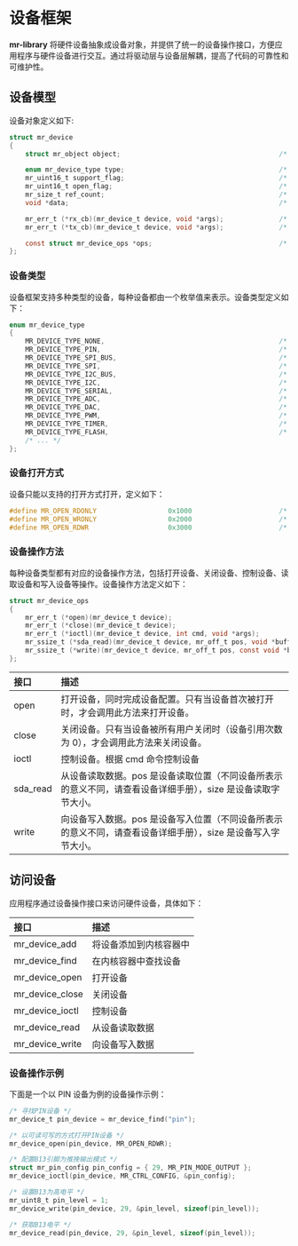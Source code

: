 # 设备框架

**mr-library** 将硬件设备抽象成设备对象，并提供了统一的设备操作接口，方便应用程序与硬件设备进行交互。通过将驱动层与设备层解耦，提高了代码的可靠性和可维护性。

## 设备模型

设备对象定义如下:

```c
struct mr_device
{
    struct mr_object object;                                        /* 设备对象基类 */

    enum mr_device_type type;                                       /* 设备类型 */
    mr_uint16_t support_flag;                                       /* 设备支持的打开方式 */
    mr_uint16_t open_flag;                                          /* 设备打开方式 */
    mr_size_t ref_count;                                            /* 设备被引用次数 */
    void *data;                                                     /* 设备数据 */

    mr_err_t (*rx_cb)(mr_device_t device, void *args);              /* 设备接收回调函数 */
    mr_err_t (*tx_cb)(mr_device_t device, void *args);              /* 设备发送回调函数 */

    const struct mr_device_ops *ops;                                /* 设备操作方法 */
};
```

### 设备类型

设备框架支持多种类型的设备，每种设备都由一个枚举值来表示。设备类型定义如下：

```c
enum mr_device_type
{
    MR_DEVICE_TYPE_NONE,                                            /* 无类型设备 */
    MR_DEVICE_TYPE_PIN,                                             /* GPIO设备 */
    MR_DEVICE_TYPE_SPI_BUS,                                         /* SPI总线设备 */
    MR_DEVICE_TYPE_SPI,                                             /* SPI设备 */
    MR_DEVICE_TYPE_I2C_BUS,                                         /* I2C总线设备 */
    MR_DEVICE_TYPE_I2C,                                             /* I2C设备 */
    MR_DEVICE_TYPE_SERIAL,                                          /* UART设备*/
    MR_DEVICE_TYPE_ADC,                                             /* ADC设备 */
    MR_DEVICE_TYPE_DAC,                                             /* DAC设备 */
    MR_DEVICE_TYPE_PWM,                                             /* PWM设备 */
    MR_DEVICE_TYPE_TIMER,                                           /* TIMER设备 */
    MR_DEVICE_TYPE_FLASH,                                           /* FLASH设备 */
    /* ... */
};
```

### 设备打开方式

设备只能以支持的打开方式打开，定义如下：

```c
#define MR_OPEN_RDONLY                  0x1000                      /* 只读打开 */
#define MR_OPEN_WRONLY                  0x2000                      /* 只写打开 */
#define MR_OPEN_RDWR                    0x3000                      /* 可读可写 */
```

### 设备操作方法

每种设备类型都有对应的设备操作方法，包括打开设备、关闭设备、控制设备、读取设备和写入设备等操作。设备操作方法定义如下：

```c
struct mr_device_ops
{
    mr_err_t (*open)(mr_device_t device);
    mr_err_t (*close)(mr_device_t device);
    mr_err_t (*ioctl)(mr_device_t device, int cmd, void *args);
    mr_ssize_t (*sda_read)(mr_device_t device, mr_off_t pos, void *buffer, mr_size_t size);
    mr_ssize_t (*write)(mr_device_t device, mr_off_t pos, const void *buffer, mr_size_t size);
};
```

| 接口    | 描述                                                          |
|:------|:------------------------------------------------------------|
| open  | 打开设备，同时完成设备配置。只有当设备首次被打开时，才会调用此方法来打开设备。                     |
| close | 关闭设备。只有当设备被所有用户关闭时（设备引用次数为 0），才会调用此方法来关闭设备。                 |
| ioctl | 控制设备。根据 cmd 命令控制设备                                          |
| sda_read  | 从设备读取数据。pos 是设备读取位置（不同设备所表示的意义不同，请查看设备详细手册），size 是设备读取字节大小。 |
| write | 向设备写入数据。pos 是设备写入位置（不同设备所表示的意义不同，请查看设备详细手册），size 是设备写入字节大小。 |

## 访问设备

应用程序通过设备操作接口来访问硬件设备，具体如下：

| 接口              | 描述          |
|:----------------|:------------|
| mr_device_add   | 将设备添加到内核容器中 |
| mr_device_find  | 在内核容器中查找设备  |
| mr_device_open  | 打开设备        |
| mr_device_close | 关闭设备        |
| mr_device_ioctl | 控制设备        |
| mr_device_read  | 从设备读取数据     |
| mr_device_write | 向设备写入数据     |

### 设备操作示例

下面是一个以 PIN 设备为例的设备操作示例：

```c
/* 寻找PIN设备 */
mr_device_t pin_device = mr_device_find("pin");

/* 以可读可写的方式打开PIN设备 */
mr_device_open(pin_device, MR_OPEN_RDWR);

/* 配置B13引脚为推挽输出模式 */
struct mr_pin_config pin_config = { 29, MR_PIN_MODE_OUTPUT };
mr_device_ioctl(pin_device, MR_CTRL_CONFIG, &pin_config);

/* 设置B13为高电平 */
mr_uint8_t pin_level = 1;
mr_device_write(pin_device, 29, &pin_level, sizeof(pin_level));

/* 获取B13电平 */
mr_device_read(pin_device, 29, &pin_level, sizeof(pin_level));
```